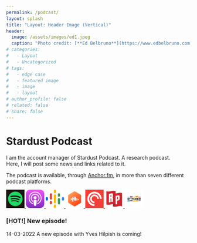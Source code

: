 ```yaml
---
permalink: /podcast/
layout: splash
title: "Layout: Header Image (Vertical)"
header:
  image: /assets/images/ed1.jpeg
  caption: "Photo credit: [**Ed Belbruno**](https://www.edbelbruno.com)"
# categories:
#   - Layout
#   - Uncategorized
# tags:
#   - edge case
#   - featured image
#   - image
#   - layout
# author_profile: false
# related: false
# share: false
---
```

# Stardust Podcast  
I am the account manager of Stardust Podcast. A research podcast.  
Here, I will post some news and links related to it.

The podcast is available, through [Anchor.fm](https://anchor.fm/stardust-podcast), in more than seven different podcast platforms.

<a href="https://open.spotify.com/show/5sEto8EKtIeEC4QkgBYmPi?si=1e3e0a84c0f0406c">
  <img src="/assets/images/p_logo/spotlogo.png" alt="spotify" style="height: 50px; width:50px;"/>
</a>
<a href="https://podcasts.apple.com/us/podcast/stardust-podcast/id1610918573">
  <img src="/assets/images/p_logo/apppod.png" alt="apple_podcast" style="height: 50px; width:50px;"/> 
</a>
<a href="https://podcasts.google.com/feed/aHR0cHM6Ly9hbmNob3IuZm0vcy84NDU2MWNlMC9wb2RjYXN0L3Jzcw?sa=X&ved=0CAMQ9sEGahgKEwjI96TZgZP2AhUAAAAAHQAAAAAQ9AE">
  <img src="/assets/images/p_logo/g_pod.png" alt="g_pod" style="height: 50px; width:50px;"/>
</a>
<a href="https://castbox.fm/channel/Stardust-Podcast-id4802079?country=us">
  <img src="/assets/images/p_logo/unnamed.png" alt="castbox" style="height: 50px; width:50px;"/>
</a>
<a href="https://pca.st/skncyx05">
  <img src="/assets/images/p_logo/pocket.png" alt="p_casts" style="height: 50px; width:50px;"/>
</a>
<a href="https://radiopublic.com/stardust-podcast-WlmOoM">
  <img src="/assets/images/p_logo/rp.png" alt="rp" style="height: 50px; width:50px;"/>
</a>
<a href="https://www.stitcher.com/podcast/stardust-podcast">
  <img src="/assets/images/p_logo/stitcher.png" alt="stit" style="height: 50px; width:50px;"/> 
</a>

### [HOT!] New episode!
14-03-2022 A new episode with Yves Hilpish is coming!
